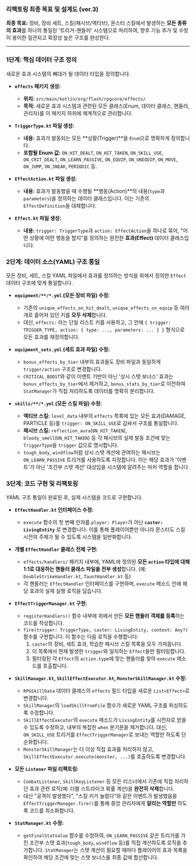 ### **리팩토링 최종 목표 및 설계도 (ver.3)**

**최종 목표:** 장비, 장비 세트, 스킬(패시브/액티브), 몬스터 스킬에서 발생하는 **모든 종류의 효과**를 하나의 통일된 '트리거-핸들러' 시스템으로 처리하여, 향후 기능 추가 및 수정이 용이한 일관되고 확장성 높은 구조를 완성한다.

---

### **1단계: 핵심 데이터 구조 정의**

새로운 효과 시스템의 뼈대가 될 데이터 타입을 정의합니다.

* **`effects` 패키지 생성:**
    * **위치:** `src/main/kotlin/org/flash/rpgcore/effects/`
    * **목적:** 새로운 효과 시스템과 관련된 모든 클래스(Enum, 데이터 클래스, 핸들러, 관리자)를 이 패키지 하위에 체계적으로 관리합니다.

* **`TriggerType.kt` 파일 생성:**
    * **내용:** 효과가 발동되는 모든 **상황(Trigger)**을 `Enum`으로 명확하게 정의합니다.
    * **포함될 Enum 값:** `ON_HIT_DEALT`, `ON_HIT_TAKEN`, `ON_SKILL_USE`, `ON_CRIT_DEALT`, `ON_LEARN_PASSIVE`, `ON_EQUIP`, `ON_UNEQUIP`, `ON_MOVE`, `ON_JUMP`, `ON_SNEAK`, `PERIODIC` 등.

* **`EffectAction.kt` 파일 생성:**
    * **내용:** 효과가 발동했을 때 수행될 **행동(Action)**의 내용(`type`과 `parameters`)을 정의하는 데이터 클래스입니다. 이는 기존의 `EffectDefinition`을 대체합니다.

* **`Effect.kt` 파일 생성:**
    * **내용:** `trigger: TriggerType`과 `action: EffectAction`을 하나로 묶어, "어떤 상황에 어떤 행동을 할지"를 정의하는 완전한 **효과(Effect)** 데이터 클래스입니다.

### **2단계: 데이터 소스(YAML) 구조 통일**

모든 장비, 세트, 스킬 YAML 파일에서 효과를 정의하는 방식을 위에서 정의한 `Effect` 데이터 구조에 맞게 통일합니다.

* **`equipment/**/*.yml` (모든 장비 파일) 수정:**
    * 기존의 `unique_effects_on_hit_dealt`, `unique_effects_on_equip` 등 여러 개로 흩어져 있던 키를 **모두 삭제**합니다.
    * 대신, `effects:` 라는 단일 리스트 키를 사용하고, 그 안에 `{ trigger: TRIGGER_TYPE, action: { type: ..., parameters: ... } }` 형식으로 모든 효과를 재정의합니다.

* **`equipment_sets.yml` (세트 효과 파일) 수정:**
    * `bonus_effects_by_tier` 내부의 효과들도 장비 파일과 동일하게 `trigger/action` 구조로 변경합니다.
    * `CRITICAL_BOOST`와 같이 이벤트 기반이 아닌 '상시 스탯 보너스' 효과는 `bonus_effects_by_tier`에서 제거하고, `bonus_stats_by_tier`로 이전하여 `StatManager`가 직접 처리하도록 데이터를 명확히 분리합니다.

* **`skills/**/*.yml` (모든 스킬 파일) 수정:**
    * **액티브 스킬:** `level_data` 내부의 `effects` 목록에 있는 모든 효과(DAMAGE, PARTICLE 등)를 `trigger: ON_SKILL_USE`로 감싸서 구조를 통일합니다.
    * **패시브 스킬:** `reflection_aura`(`ON_HIT_TAKEN`), `bloody_smell`(`ON_HIT_TAKEN`) 등 각 패시브의 실제 발동 조건에 맞는 `TriggerType`을 `trigger` 값으로 명시합니다.
    * `tough_body`, `windflow`처럼 상시 스탯 계산에 관여하는 패시브는 `ON_LEARN_PASSIVE` 트리거를 사용하도록 지정합니다. 이는 해당 효과가 '이벤트'가 아닌 '조건부 스탯 계산' 대상임을 시스템에 알려주는 마커 역할을 합니다.

### **3단계: 코드 구현 및 리팩토링**

YAML 구조 통일이 완료된 후, 실제 시스템을 코드로 구현합니다.

* **`EffectHandler.kt` 인터페이스 수정:**
    * `execute` 함수의 첫 번째 인자를 `player: Player`가 아닌 **`caster: LivingEntity`** 로 변경합니다. 이를 통해 플레이어뿐만 아니라 몬스터도 스킬 시전의 주체가 될 수 있도록 시스템을 일반화합니다.

* **개별 `EffectHandler` 클래스 전체 구현:**
    * `effects/handlers/` 패키지 내부에, YAML에 정의된 **모든 `action` 타입에 대해 1:1로 대응하는 핸들러 클래스 파일을 전부 생성**합니다. (예: `DoubleStrikeHandler.kt`, `TauntHandler.kt` 등)
    * 각 핸들러는 `EffectHandler` 인터페이스를 구현하며, `execute` 메소드 안에 해당 효과의 실제 실행 로직을 담습니다.

* **`EffectTriggerManager.kt` 구현:**
    * `registerHandlers()` 함수 내부에 위에서 만든 **모든 핸들러 객체를 등록**하는 코드를 작성합니다.
    * `fire(trigger: TriggerType, caster: LivingEntity, context: Any?)` 함수를 구현합니다. 이 함수는 다음 로직을 수행합니다:
        1.  `caster`의 장비, 세트 효과, 학습한 패시브 스킬 목록을 모두 가져옵니다.
        2.  이 목록에서 현재 발생한 `trigger`와 일치하는 `Effect`들만 필터링합니다.
        3.  필터링된 각 `Effect`의 `action.type`에 맞는 핸들러를 찾아 `execute` 메소드를 호출합니다.

* **`SkillManager.kt`, `SkillEffectExecutor.kt`, `MonsterSkillManager.kt` 수정:**
    * `RPGSkillData` 데이터 클래스의 `effects` 필드 타입을 새로운 `List<Effect>`로 변경합니다.
    * `SkillManager`의 `loadSkillFromFile` 함수가 새로운 YAML 구조를 파싱하도록 수정합니다.
    * `SkillEffectExecutor`의 `execute` 메소드가 `LivingEntity`를 시전자로 받을 수 있도록 수정하고, 내부의 복잡한 `when` 분기문을 제거합니다. 대신, `ON_SKILL_USE` 트리거를 `EffectTriggerManager`로 보내는 역할만 하도록 단순화합니다.
    * `MonsterSkillManager`는 더 이상 직접 효과를 처리하지 않고, `SkillEffectExecutor.execute(monster, ...)`를 호출하도록 변경합니다.

* **모든 `Listener` 파일 리팩토링:**
    * `CombatListener`, `SkillKeyListener` 등 모든 리스너에서 기존에 직접 처리하던 효과 관련 로직(예: 더블 스트라이크 확률 계산)을 **완전히 삭제**합니다.
    * 대신 "공격이 발생했다", "스킬 키가 눌렸다"와 같은 이벤트가 발생했음을 `EffectTriggerManager.fire()`를 통해 중앙 관리자에게 **알리는 역할만** 하도록 코드를 최소화합니다.

* **`StatManager.kt` 수정:**
    * `getFinalStatValue` 함수를 수정하여, `ON_LEARN_PASSIVE` 같은 트리거를 가진 조건부 스탯 효과(`tough_body`, `windflow` 등)를 직접 계산하도록 로직을 추가합니다. `StatManager`는 스탯 계산이 필요할 때마다 플레이어의 효과 목록을 확인하여 해당 조건에 맞는 스탯 보너스를 최종 값에 합산합니다.